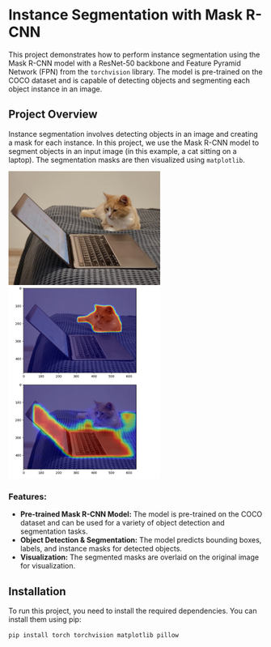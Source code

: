 # Instance Segmentation with Mask R-CNN

This project demonstrates how to perform instance segmentation using the Mask R-CNN model with a ResNet-50 backbone and Feature Pyramid Network (FPN) from the `torchvision` library. The model is pre-trained on the COCO dataset and is capable of detecting objects and segmenting each object instance in an image.

## Project Overview

Instance segmentation involves detecting objects in an image and creating a mask for each instance. In this project, we use the Mask R-CNN model to segment objects in an input image (in this example, a cat sitting on a laptop). The segmentation masks are then visualized using `matplotlib`.

<img src='https://github.com/alirezasaberi20/Deep-Learning-Projects/blob/main/InstanceSegmenta/cat_laptop.jpg' width=300>
<img src='https://github.com/alirezasaberi20/Deep-Learning-Projects/blob/main/InstanceSegmenta/cat_seg.png' width=300>

### Features:
- **Pre-trained Mask R-CNN Model:** The model is pre-trained on the COCO dataset and can be used for a variety of object detection and segmentation tasks.
- **Object Detection & Segmentation:** The model predicts bounding boxes, labels, and instance masks for detected objects.
- **Visualization:** The segmented masks are overlaid on the original image for visualization.

## Installation

To run this project, you need to install the required dependencies. You can install them using pip:

```bash
pip install torch torchvision matplotlib pillow
